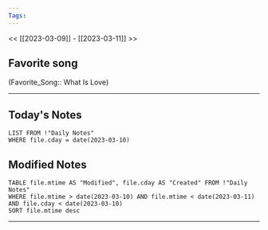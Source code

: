 ```yaml
---
Tags:
---
```

<< [[2023-03-09]] - [[2023-03-11]] >>
## Favorite song
(Favorite_Song:: What Is Love)

___
## Today's Notes
```dataview
LIST FROM !"Daily Notes"
WHERE file.cday = date(2023-03-10)
```
## Modified Notes
```dataview
TABLE file.mtime AS "Modified", file.cday AS "Created" FROM !"Daily Notes" 
WHERE file.mtime > date(2023-03-10) AND file.mtime < date(2023-03-11) AND file.cday < date(2023-03-10)
SORT file.mtime desc
```
___
